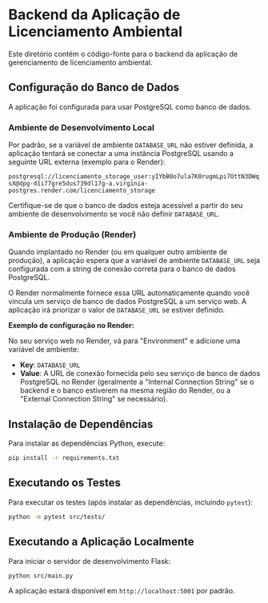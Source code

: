 # Backend da Aplicação de Licenciamento Ambiental

Este diretório contém o código-fonte para o backend da aplicação de gerenciamento de licenciamento ambiental.

## Configuração do Banco de Dados

A aplicação foi configurada para usar PostgreSQL como banco de dados.

### Ambiente de Desenvolvimento Local

Por padrão, se a variável de ambiente `DATABASE_URL` não estiver definida, a aplicação tentará se conectar a uma instância PostgreSQL usando a seguinte URL externa (exemplo para o Render):

`postgresql://licenciamento_storage_user:yIYbB0o7ula7K0rugmLpi7OttN3DWqsX@dpg-d1i77gre5dus739dl17g-a.virginia-postgres.render.com/licenciamento_storage`

Certifique-se de que o banco de dados esteja acessível a partir do seu ambiente de desenvolvimento se você não definir `DATABASE_URL`.

### Ambiente de Produção (Render)

Quando implantado no Render (ou em qualquer outro ambiente de produção), a aplicação espera que a variável de ambiente `DATABASE_URL` seja configurada com a string de conexão correta para o banco de dados PostgreSQL.

O Render normalmente fornece essa URL automaticamente quando você vincula um serviço de banco de dados PostgreSQL a um serviço web. A aplicação irá priorizar o valor de `DATABASE_URL` se estiver definido.

**Exemplo de configuração no Render:**

No seu serviço web no Render, vá para "Environment" e adicione uma variável de ambiente:

-   **Key**: `DATABASE_URL`
-   **Value**: A URL de conexão fornecida pelo seu serviço de banco de dados PostgreSQL no Render (geralmente a "Internal Connection String" se o backend e o banco estiverem na mesma região do Render, ou a "External Connection String" se necessário).

## Instalação de Dependências

Para instalar as dependências Python, execute:

```bash
pip install -r requirements.txt
```

## Executando os Testes

Para executar os testes (após instalar as dependências, incluindo `pytest`):

```bash
python -m pytest src/tests/
```

## Executando a Aplicação Localmente

Para iniciar o servidor de desenvolvimento Flask:

```bash
python src/main.py
```

A aplicação estará disponível em `http://localhost:5001` por padrão.
